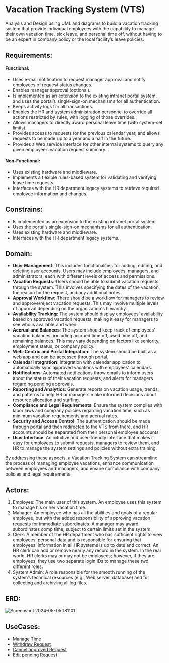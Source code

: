 # Vacation Tracking System (VTS)
Analysis and Design using UML and diagrams to build a vacation tracking system that provide individual employees with the capability to manage their own vacation time, sick leave, and personal time off, without having to be an expert in company policy or the local facility’s leave policies.


## Requirements:
#### Functional:
- Uses e-mail notification to request manager approval and notify employees of request status changes.
- Enables manager approval (optional).
- Is implemented as an extension to the existing intranet portal system, and uses the portal’s single-sign-on mechanisms for all authentication.
- Keeps activity logs for all transactions.
- Enables the HR and system administration personnel to override all actions restricted by rules, with logging of those overrides.
- Allows managers to directly award personal leave time (with system-set limits).
- Provides access to requests for the previous calendar year, and allows requests to be made up to a year and a half in the future.
- Provides a Web service interface for other internal systems to query any given employee’s vacation request summary.
#### Non-Functional:
- Uses existing hardware and middleware.
- Implements a flexible rules-based system for validating and verifying leave time requests.
- Interfaces with the HR department legacy systems to retrieve required employee information and changes.


## Constrains:
- Is implemented as an extension to the existing intranet portal system.
- Uses the portal’s single-sign-on mechanisms for all authentication.
- Uses existing hardware and middleware.
- Interfaces with the HR department legacy systems.


## Domain:
- **User Management**: This includes functionalities for adding, editing, and deleting user accounts. Users may include employees, managers, and administrators, each with different levels of access and permissions.
- **Vacation Requests**: Users should be able to submit vacation requests through the system. This involves specifying the dates of the vacation, the reason for the request, and any additional notes.
- **Approval Workflow**: There should be a workflow for managers to review and approve/reject vacation requests. This may involve multiple levels of approval depending on the organization's hierarchy.
- **Availability Tracking**: The system should display employees' availability based on approved vacation requests, making it easy for managers to see who is available and when.
- **Accrual and Balances**: The system should keep track of employees' vacation balances, including accrued time off, used time off, and remaining balances. This may vary depending on factors like seniority, employment status, or company policy.
- **Web-Centric and Portal Integration**: The system should be built as a web app and can be accessed through portal.
- **Calendar Integration**: Integration with calendar application to automatically sync approved vacations with employees' calendars.
- **Notifications**: Automated notifications throw emails to inform users about the status of their vacation requests, and alerts for managers regarding pending approvals.
- **Reporting and Analytics**: Generate reports on vacation usage, trends, and patterns to help HR or managers make informed decisions about resource allocation and staffing.
- **Compliance and Legal Requirements**: Ensure the system complies with labor laws and company policies regarding vacation time, such as minimum vacation requirements and accrual rates.
- **Security and Access Control**: The authentication should be made through portal and then redirected to the VTS from there, and HR accounts should be separated from their personal employee accounts.
- **User Interface**: An intuitive and user-friendly interface that makes it easy for employees to submit requests, managers to review them, and HR to manage the system settings and policies without extra training.

By addressing these aspects, a Vacation Tracking System can streamline the process of managing employee vacations, enhance communication between employees and managers, and ensure compliance with company policies and legal requirements.


## Actors:
1. Employee: The main user of this system. An employee uses this system to manage his or her vacation time.
2. Manager: An employee who has all the abilities and goals of a regular employee, but with the added responsibility of approving vacation requests for immediate subordinates. A manager may award subordinates comp time, subject to certain limits set in the system.
3. Clerk: A member of the HR department who has sufficient rights to view employees’ personal data and is responsible for ensuring that employees’ information in all HR systems is up to date and correct. An HR clerk can add or remove nearly any record in the system. In the real world, HR clerks may or may not be employees; however, if they are employees, they use two separate login IDs to manage these two different roles.
4. System Admin: A role responsible for the smooth running of the system’s technical resources (e.g., Web server, database) and for collecting and archiving all log files.


## ERD:
![Screenshot 2024-05-05 181101](https://github.com/AbdoAyman753/VTS/assets/49798366/81863e88-7600-4c52-b1e3-ac69224f596a)

## UseCases:
- [Manage Time](https://github.com/AbdoAyman753/VTS/blob/main/ManageTime/README.md)
- [Withdraw Request](https://github.com/AbdoAyman753/VTS/tree/main/WithdrawRequest)
- [Cancel approved Request](https://github.com/AbdoAyman753/VTS/tree/main/CancelRequest)
- [Edit pending Request](https://github.com/AbdoAyman753/VTS/tree/main/EditRequest)



